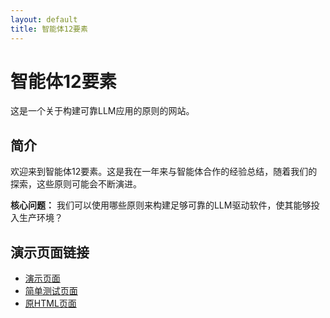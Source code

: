 ```yaml
---
layout: default
title: 智能体12要素
---
```


# 智能体12要素

这是一个关于构建可靠LLM应用的原则的网站。

## 简介

欢迎来到智能体12要素。这是我在一年来与智能体合作的经验总结，随着我们的探索，这些原则可能会不断演进。

**核心问题：** 我们可以使用哪些原则来构建足够可靠的LLM驱动软件，使其能够投入生产环境？

## 演示页面链接

- [演示页面](demo.html)
- [简单测试页面](simple.html)
- [原HTML页面](index.html) 